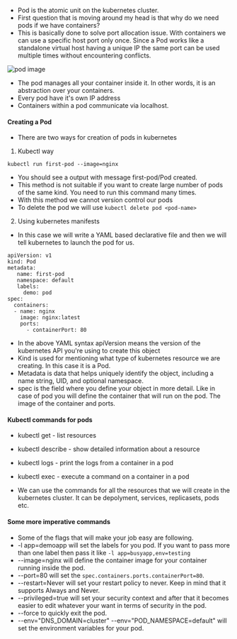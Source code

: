 - Pod is the atomic unit on the kubernetes cluster. 
- First question that is moving around my head is that why do we need pods if we have containers?
- This is basically done to solve port allocation issue. With containers we can use a specific host port only once. Since a Pod works like a standalone virtual host having a unique IP the same port can be used multiple times without encountering conflicts.

![pod image](../../codeimages/kube-images/pod.jpg)

- The pod manages all your container inside it. In other words, it is an abstraction over your containers. 
- Every pod have it's own IP address
- Containers within a pod communicate via localhost.
  
#### Creating a Pod 
- There are two ways for creation of pods in kubernetes
1. Kubectl way
```
kubectl run first-pod --image=nginx
```
- You should see a output with message first-pod/Pod created. 
- This method is not suitable if you want to create large number of pods of the same kind. You need to run this command many times. 
- With this method we cannot version control our pods
- To delete the pod we will use `kubectl delete pod <pod-name>`

2. Using kubernetes manifests
- In this case we will write a YAML based declarative file and then we will tell kubernetes to launch the pod for us. 
```
apiVersion: v1
kind: Pod
metadata:
   name: first-pod
   namespace: default
   labels:
     demo: pod
spec:
  containers:
  - name: nginx
    image: nginx:latest
    ports:
      - containerPort: 80
```

- In the above YAML syntax apiVersion means the version of the kubernetes API you're using to create this object
- Kind is used for mentioning what type of kubernetes resource we are creating. In this case it is a Pod. 
- Metadata is data that helps uniquely identify the object, including a name string, UID, and optional namespace. 
- spec is the field where you define your object in more detail. Like in case of pod you will define the container that will run on the pod. The image of the container and ports. 

#### Kubectl commands for pods
- kubectl get <resource> - list resources
- kubectl describe <resource> - show detailed information about a resource
- kubectl logs <resource> - print the logs from a container in a pod
- kubectl exec <resource> - execute a command on a container in a pod

- We can use the commands for all the resources that we will create in the kubernetes cluster. It can be depolyment, services, replicasets, pods etc. 

#### Some more imperative commands
- Some of the flags that will make your job easy are following. 
- -l app=demoapp will set the labels for you pod. If you want to pass more than one label then pass it like `-l app=busyapp,env=testing`
- --image=nginx will define the container image for your container running inside the pod. 
- --port=80 will set the `spec.containers.ports.containerPort=80`. 
- --restart=Never will set your restart policy to never. Keep in mind that it supports Always and Never. 
- --privileged=true will set your security context and after that it becomes easier to edit whatever your want in terms of security in the pod. 
- --force to quickly exit the pod. 
- --env="DNS_DOMAIN=cluster" --env="POD_NAMESPACE=default" will set the environment variables for your pod.